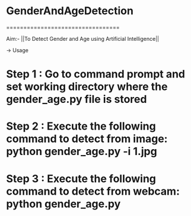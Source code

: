 # GenderAndAgeDetection #
=================================

Aim:- ||To Detect Gender and Age using Artificial Intelligence||


-> Usage 
# Step 1 : Go to command prompt and set working directory where the gender_age.py file is stored
# Step 2 : Execute the following command to detect from image: python gender_age.py -i 1.jpg  
# Step 3 : Execute the following command to detect from webcam: python gender_age.py

